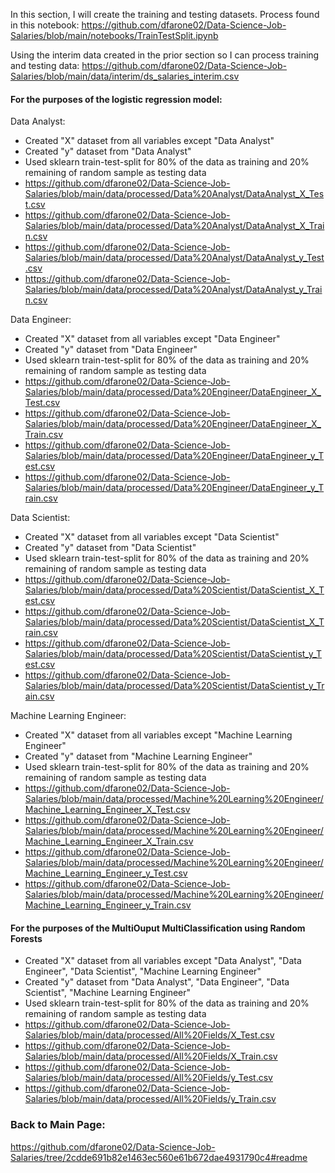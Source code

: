 In this section, I will create the training and testing datasets. Process found in this notebook:
https://github.com/dfarone02/Data-Science-Job-Salaries/blob/main/notebooks/TrainTestSplit.ipynb

Using the interim data created in the prior section so I can process training and testing data:
https://github.com/dfarone02/Data-Science-Job-Salaries/blob/main/data/interim/ds_salaries_interim.csv

#### For the purposes of the logistic regression model:

Data Analyst: <br>
 - Created "X" dataset from all variables except "Data Analyst"
 - Created "y" dataset from "Data Analyst"
 - Used sklearn train-test-split for 80% of the data as training and 20% remaining of random sample as testing data
 - https://github.com/dfarone02/Data-Science-Job-Salaries/blob/main/data/processed/Data%20Analyst/DataAnalyst_X_Test.csv
 - https://github.com/dfarone02/Data-Science-Job-Salaries/blob/main/data/processed/Data%20Analyst/DataAnalyst_X_Train.csv
 - https://github.com/dfarone02/Data-Science-Job-Salaries/blob/main/data/processed/Data%20Analyst/DataAnalyst_y_Test.csv
 - https://github.com/dfarone02/Data-Science-Job-Salaries/blob/main/data/processed/Data%20Analyst/DataAnalyst_y_Train.csv

Data Engineer: <br>
 - Created "X" dataset from all variables except "Data Engineer"
 - Created "y" dataset from "Data Engineer"
 - Used sklearn train-test-split for 80% of the data as training and 20% remaining of random sample as testing data
 - https://github.com/dfarone02/Data-Science-Job-Salaries/blob/main/data/processed/Data%20Engineer/DataEngineer_X_Test.csv
 - https://github.com/dfarone02/Data-Science-Job-Salaries/blob/main/data/processed/Data%20Engineer/DataEngineer_X_Train.csv
 - https://github.com/dfarone02/Data-Science-Job-Salaries/blob/main/data/processed/Data%20Engineer/DataEngineer_y_Test.csv
 - https://github.com/dfarone02/Data-Science-Job-Salaries/blob/main/data/processed/Data%20Engineer/DataEngineer_y_Train.csv

Data Scientist: <br>
 - Created "X" dataset from all variables except "Data Scientist"
 - Created "y" dataset from "Data Scientist"
 - Used sklearn train-test-split for 80% of the data as training and 20% remaining of random sample as testing data
 - https://github.com/dfarone02/Data-Science-Job-Salaries/blob/main/data/processed/Data%20Scientist/DataScientist_X_Test.csv
 - https://github.com/dfarone02/Data-Science-Job-Salaries/blob/main/data/processed/Data%20Scientist/DataScientist_X_Train.csv
 - https://github.com/dfarone02/Data-Science-Job-Salaries/blob/main/data/processed/Data%20Scientist/DataScientist_y_Test.csv
 - https://github.com/dfarone02/Data-Science-Job-Salaries/blob/main/data/processed/Data%20Scientist/DataScientist_y_Train.csv

Machine Learning Engineer: <br>
 - Created "X" dataset from all variables except "Machine Learning Engineer"
 - Created "y" dataset from "Machine Learning Engineer"
 - Used sklearn train-test-split for 80% of the data as training and 20% remaining of random sample as testing data
 - https://github.com/dfarone02/Data-Science-Job-Salaries/blob/main/data/processed/Machine%20Learning%20Engineer/Machine_Learning_Engineer_X_Test.csv
 - https://github.com/dfarone02/Data-Science-Job-Salaries/blob/main/data/processed/Machine%20Learning%20Engineer/Machine_Learning_Engineer_X_Train.csv
 -  https://github.com/dfarone02/Data-Science-Job-Salaries/blob/main/data/processed/Machine%20Learning%20Engineer/Machine_Learning_Engineer_y_Test.csv
-  https://github.com/dfarone02/Data-Science-Job-Salaries/blob/main/data/processed/Machine%20Learning%20Engineer/Machine_Learning_Engineer_y_Train.csv

#### For the purposes of the MultiOuput MultiClassification using Random Forests
 - Created "X" dataset from all variables except "Data Analyst", "Data Engineer", "Data Scientist", "Machine Learning Engineer"
 - Created "y" dataset from "Data Analyst", "Data Engineer", "Data Scientist", "Machine Learning Engineer"
 - Used sklearn train-test-split for 80% of the data as training and 20% remaining of random sample as testing data
 - https://github.com/dfarone02/Data-Science-Job-Salaries/blob/main/data/processed/All%20Fields/X_Test.csv
 - https://github.com/dfarone02/Data-Science-Job-Salaries/blob/main/data/processed/All%20Fields/X_Train.csv
 - https://github.com/dfarone02/Data-Science-Job-Salaries/blob/main/data/processed/All%20Fields/y_Test.csv
 - https://github.com/dfarone02/Data-Science-Job-Salaries/blob/main/data/processed/All%20Fields/y_Train.csv

### Back to Main Page: <br>
https://github.com/dfarone02/Data-Science-Job-Salaries/tree/2cdde691b82e1463ec560e61b672dae4931790c4#readme
